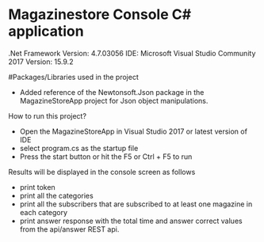 # Magazinestore Console C# application


.Net Framework Version: 4.7.03056
IDE: Microsoft Visual Studio Community 2017
Version:  15.9.2

#Packages/Libraries used in the project
- Added reference of the Newtonsoft.Json package in the MagazineStoreApp project for Json object manipulations.  

How to run this project? 

 - Open the MagazineStoreApp in Visual Studio 2017 or latest version of IDE 
 - select program.cs as the startup file
 - Press the start button or hit the F5 or Ctrl + F5 to run 
 
 
Results will be displayed in the console screen as follows

-  print token 
-  print all the categories
-  print all the subscribers that are subscribed to at least one magazine in each category
-  print answer response with the total time and answer correct values from the api/answer REST api.


 
